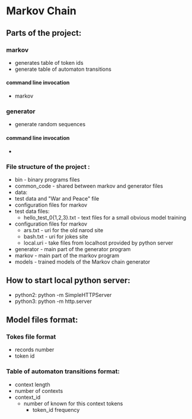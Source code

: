 # Markov Chain

## Parts of the project:
### markov
* generates table of token ids
* generate table of automaton transitions
#### command line invocation
* markov <file with urls> <context len> <prefix for dict and index files>

### generator
* generate random sequences
#### command line invocation
*

### File structure of the project :
* bin - binary programs files
* common_code - shared between markov and generator files
* data:
 * test data and "War and Peace" file
 * configuration files for markov
 * test data files:
   * hello_test_0{1,2,3}.txt - text files for a small obvious model training
 * configuration files for markov
   * ars.txt - uri for the old narod site
   * bash.txt - uri for jokes site
   * local.uri - take files from localhost provided by python server
* generator - main part of the generator program
* markov - main part of the markov program
* models - trained models of the Markov chain generator

## How to start local python server:
* python2: python -m SimpleHTTPServer
* python3: python -m http.server

## Model files format:
### Tokes file format
* records number
* token id

### Table of automaton transitions format:
* context length
* number of contexts
* context_id
  * number of known for this context tokens
    * token_id frequency
